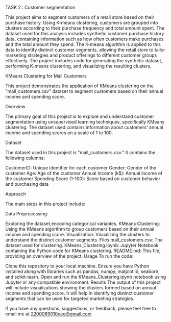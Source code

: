 TASK 2 : Customer segmentation

This project aims to segment customers of a retail store based on their purchase history. Using K-means clustering, customers are grouped into clusters according to their purchase frequency and total amount spent. The dataset used for this analysis includes synthetic customer purchase history data, containing information such as how often customers make purchases and the total amount they spend. The K-means algorithm is applied to this data to identify distinct customer segments, allowing the retail store to tailor marketing strategies and product offerings to different customer groups effectively. The project includes code for generating the synthetic dataset, performing K-means clustering, and visualizing the resulting clusters.

KMeans Clustering for Mall Customers

This project demonstrates the application of KMeans clustering on the "mall_customers.csv" dataset to segment customers based on their annual income and spending score.

Overview

The primary goal of this project is to explore and understand customer segmentation using unsupervised learning techniques, specifically KMeans clustering. The dataset used contains information about customers' annual income and spending scores on a scale of 1 to 100.

Dataset

The dataset used in this project is "mall_customers.csv." It contains the following columns:

CustomerID: Unique identifier for each customer
Gender: Gender of the customer
Age: Age of the customer
Annual Income (k$): Annual income of the customer
Spending Score (1-100): Score based on customer behavior and purchasing data


Approach

The main steps in this project include:

Data Preprocessing:

Exploring the dataset,encoding categorical variables.
KMeans Clustering: Using the KMeans algorithm to group customers based on their annual income and spending score.
Visualization: Visualizing the clusters to understand the distinct customer segments.
Files
mall_customers.csv: The dataset used for clustering.
KMeans_Clustering.ipynb: Jupyter Notebook containing the Python code for KMeans clustering.
README.md: This file, providing an overview of the project.
Usage
To run the code:

Clone this repository to your local machine.
Ensure you have Python installed along with libraries such as pandas, numpy, matplotlib, seaborn, and scikit-learn.
Open and run the KMeans_Clustering.ipynb notebook using Jupyter or any compatible environment.
Results
The output of this project will include visualizations showing the clusters formed based on annual income and spending score. It will help in identifying distinct customer segments that can be used for targeted marketing strategies.



If you have any questions, suggestions, or feedback, please feel free to email me at 2200069010eee@gmail.com
